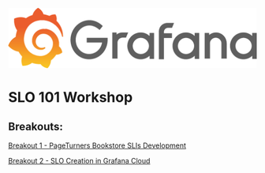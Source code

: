 ![Grafana Logo](grafana.png) 

# SLO 101 Workshop

## Breakouts:
[Breakout 1 - PageTurners Bookstore SLIs Development](lab1/Breakout_1_Case_Study.md)

[Breakout 2 - SLO Creation in Grafana Cloud](lab2/Breakout_2_SLO_Creation_in_Grafana_Cloud.md)
